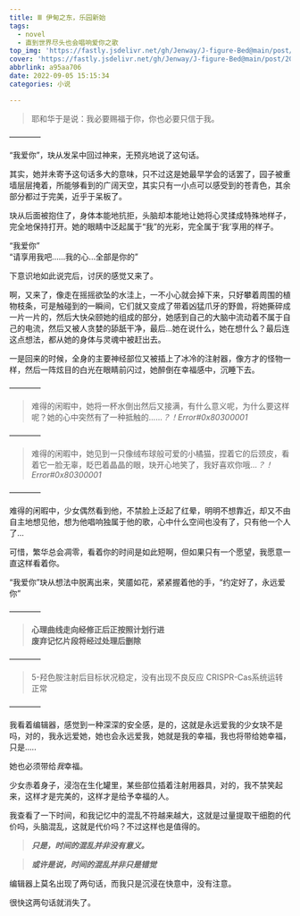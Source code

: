 ```yaml
---
title: Ⅲ 伊甸之东，乐园新始
tags:
  - novel
  - 直到世界尽头也会唱响爱你之歌
top_img: 'https://fastly.jsdelivr.net/gh/Jenway/J-figure-Bed@main/post/2022/sedual-series/sedual-3.png'
cover: 'https://fastly.jsdelivr.net/gh/Jenway/J-figure-Bed@main/post/2022/sedual-series/sedual-3.png'
abbrlink: a95aa706
date: 2022-09-05 15:15:34
categories: 小说

---
```

>耶和华于是说：我必要赐福于你，你也必要只信于我。

————

“我爱你”，玦从发呆中回过神来，无预兆地说了这句话。

其实，她并未寄予这句话多大的意味，只不过这是她最早学会的话罢了，园子被重墙层层掩着，所能够看到的广阔天空，其实只有一小点可以感受到的苍青色，其余部分都过于完美，近乎于呆板了。

玦从后面被抱住了，身体本能地抗拒，头脑却本能地让她将心灵揉成特殊地样子，完全地保持打开。她的眼睛中泛起属于“我”的光彩，完全属于‘我’享用的样子。

“我爱你”  
“请享用我吧......我的心...全部是你的”

下意识地如此说完后，讨厌的感觉又来了。

啊，又来了，像走在摇摇欲坠的水洼上，一不小心就会掉下来，只好攀着周围的植物枝条，可是触碰到的一瞬间，它们就又变成了带着凶猛爪牙的野兽，将她撕碎成一片一片的，然后大快朵颐她的组成的部分，她感到自己的大脑中流动着不属于自己的电流，然后又被人贪婪的舔舐干净，最后...她在说什么，她在想什么？最后连这点想法，都从她的身体与灵魂中被赶出去。

一是回来的时候，全身的主要神经部位又被插上了冰冷的注射器，像方才的怪物一样，然后一阵炫目的白光在眼睛前闪过，她醉倒在幸福感中，沉睡下去。

————

>难得的闲暇中，她将一杯水倒出然后又接满，有什么意义呢，为什么要这样呢？她的心中突然有了一种抵触的......*？！Error#0x80300001*

————

>难得的闲暇中，她见到一只像绒布球般可爱的小橘猫，捏着它的后颈皮，看着它一脸无辜，眨巴着晶晶的眼，玦开心地笑了，我好喜欢你哦...*？！Error#0x80300001*

————

难得的闲暇中，少女偶然看到他，不禁脸上泛起了红晕，明明不想靠近，却又不由自主地想见他，想为他唱响独属于他的歌，心中什么空间也没有了，只有他一个人了...

可惜，繁华总会凋零，看着你的时间是如此短啊，但如果只有一个愿望，我愿意一直这样看着你。

“我爱你”玦从想法中脱离出来，笑靥如花，紧紧握着他的手，“约定好了，永远爱你”

————

> **心理曲线走向经修正后正按照计划行进**  
**废弃记忆片段将经过处理后删除**

————

>5-羟色胺注射后目标状况稳定，没有出现不良反应
>CRISPR-Cas系统运转正常

————

我看着编辑器，感觉到一种深深的安全感，是的，这就是永远爱我的少女玦不是吗，对的，我永远爱她，她也会永远爱我，她就是我的幸福，我也将带给她幸福，只是.....

她也必须带给*我*幸福。

少女赤着身子，浸泡在生化罐里，某些部位插着注射用器具，对的，我不禁笑起来，这样才是完美的，这样才是给予幸福的人。

我查看了一下时间，和我记忆中的混乱不符越来越大，这就是过量提取干细胞的代价吗，头脑混乱，这就是代价吗？不过这样也是值得的。

>***只是，时间的混乱并非没有意义。***

>***或许是说，时间的混乱并非只是错觉***

编辑器上莫名出现了两句话，而我只是沉浸在快意中，没有注意。

很快这两句话就消失了。
